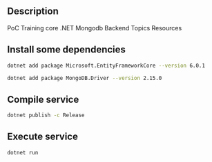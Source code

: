 ## Description
PoC Training core .NET Mongodb Backend Topics Resources

## Install some dependencies

```sh
dotnet add package Microsoft.EntityFrameworkCore --version 6.0.1
```

```sh
dotnet add package MongoDB.Driver --version 2.15.0
```

## Compile service
```sh
dotnet publish -c Release
```

## Execute service
```sh
dotnet run
```